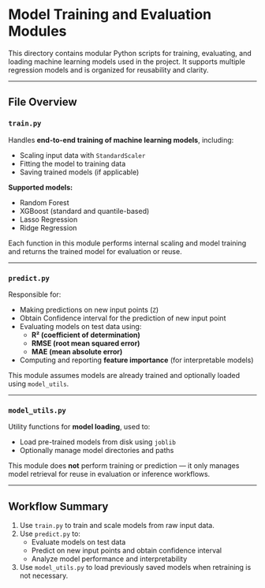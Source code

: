 
# Model Training and Evaluation Modules

This directory contains modular Python scripts for training, evaluating, and loading machine learning models used in the project. It supports multiple regression models and is organized for reusability and clarity.

---

## File Overview

### `train.py`
Handles **end-to-end training of machine learning models**, including:
- Scaling input data with `StandardScaler`
- Fitting the model to training data
- Saving trained models (if applicable)

**Supported models:**
- Random Forest
- XGBoost (standard and quantile-based)
- Lasso Regression
- Ridge Regression

Each function in this module performs internal scaling and model training and returns the trained model for evaluation or reuse.

---

### `predict.py`
Responsible for:
- Making predictions on new input points (`Z`)
- Obtain Confidence interval for the prediction of new input point
- Evaluating models on test data using:
  - **R² (coefficient of determination)**
  - **RMSE (root mean squared error)**
  - **MAE (mean absolute error)**
- Computing and reporting **feature importance** (for interpretable models)

This module assumes models are already trained and optionally loaded using `model_utils`.

---

### `model_utils.py`
Utility functions for **model loading**, used to:
- Load pre-trained models from disk using `joblib`
- Optionally manage model directories and paths

This module does **not** perform training or prediction — it only manages model retrieval for reuse in evaluation or inference workflows.

---

## Workflow Summary

1. Use `train.py` to train and scale models from raw input data.
2. Use `predict.py` to:
   - Evaluate models on test data
   - Predict on new input points and obtain confidence interval
   - Analyze model performance and interpretability
3. Use `model_utils.py` to load previously saved models when retraining is not necessary.



